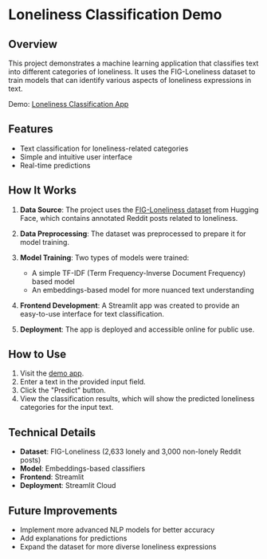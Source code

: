 # Loneliness Classification Demo

## Overview

This project demonstrates a machine learning application that classifies text into different categories of loneliness. It uses the FIG-Loneliness dataset to train models that can identify various aspects of loneliness expressions in text.

Demo: [Loneliness Classification App](https://classification-demo-0.streamlit.app/)

## Features

- Text classification for loneliness-related categories
- Simple and intuitive user interface
- Real-time predictions

## How It Works

1. **Data Source**: The project uses the [FIG-Loneliness dataset](https://huggingface.co/datasets/FIG-Loneliness/FIG-Loneliness) from Hugging Face, which contains annotated Reddit posts related to loneliness.

2. **Data Preprocessing**: The dataset was preprocessed to prepare it for model training.

3. **Model Training**: Two types of models were trained:
   - A simple TF-IDF (Term Frequency-Inverse Document Frequency) based model
   - An embeddings-based model for more nuanced text understanding

4. **Frontend Development**: A Streamlit app was created to provide an easy-to-use interface for text classification.

5. **Deployment**: The app is deployed and accessible online for public use.

## How to Use

1. Visit the [demo app](https://classification-demo-0.streamlit.app/).
2. Enter a text in the provided input field.
3. Click the "Predict" button.
4. View the classification results, which will show the predicted loneliness categories for the input text.

## Technical Details

- **Dataset**: FIG-Loneliness (2,633 lonely and 3,000 non-lonely Reddit posts)
- **Model**: Embeddings-based classifiers
- **Frontend**: Streamlit
- **Deployment**: Streamlit Cloud

## Future Improvements

- Implement more advanced NLP models for better accuracy
- Add explanations for predictions
- Expand the dataset for more diverse loneliness expressions